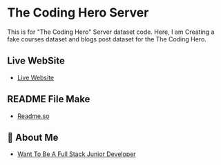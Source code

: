
# The Coding Hero Server

This is for "The Coding Hero" Server dataset code. Here, I am Creating a fake courses dataset and blogs post dataset for the The Coding Hero. 



## Live WebSite

- [Live Website](https://the-coding-hero.web.app/)
## README File Make
- [Readme.so](https://readme.so/)
## 🚀 About Me
- [Want To Be A Full Stack Junior Developer](https://github.com/mdOmarfaruk151)

